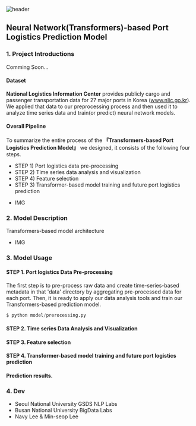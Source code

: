 ![header](https://capsule-render.vercel.app/api?type=waving&color=gradient&height=300&section=header&text=%20ROK%20Port%20Logistics%20Forecast&fontColor=317589&fontSize=60)


## Neural Network(Transformers)-based Port Logistics Prediction Model 

### 1. Project Introductions

Comming Soon...

#### Dataset
**National Logistics Information Center** provides publicly cargo and passenger transportation data for 27 major ports in Korea (www.nlic.go.kr). We applied that data to our preprocessing process and then used it to analyze time series data and train(or predict) neural network models. 

#### Overall Pipeline
To summarize the entire process of the **『Transformers-based Port Logistics Prediction Model』** we designed, it consists of the following four steps.
  - STEP 1) Port logistics data pre-processing
  - STEP 2) Time series data analysis and visualization
  - STEP 4) Feature selection
  - STEP 3) Transformer-based model training and future port logistics prediction

+ IMG

### 2. Model Description

Transformers-based model architecture

+ IMG

### 3. Model Usage

#### STEP 1. Port logistics Data Pre-processing
The first step is to pre-process raw data and create time-series-based metadata in that 'data' directory by aggregating pre-processed data for each port. Then, it is ready to apply our data analysis tools and train our Transformers-based prediction model.
```python
$ python model/prerocessing.py
```

#### STEP 2. Time series Data Analysis and Visualization

#### STEP 3. Feature selection

#### STEP 4. Transformer-based model training and future port logistics prediction

#### Prediction results.


### 4. Dev
  - Seoul National University GSDS NLP Labs
  - Busan National University BigData Labs
  - Navy Lee & Min-seop Lee
